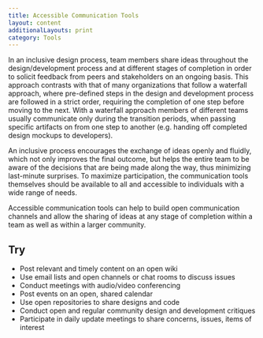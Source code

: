 ```yaml
---
title: Accessible Communication Tools
layout: content
additionalLayouts: print
category: Tools
---
```


In an inclusive design process, team members share ideas throughout the design/development process and at different stages of completion in order to solicit feedback from peers and stakeholders on an ongoing basis. This approach contrasts with that of many organizations that follow a waterfall approach, where pre-defined steps in the design and development process are followed in a strict order, requiring the completion of one step before moving to the next. With a waterfall approach members of different teams usually communicate only during the transition periods, when passing specific artifacts on from one step to another (e.g. handing off completed design mockups to developers).

An inclusive process encourages the exchange of ideas openly and fluidly, which not only improves the final outcome, but helps the entire team to be aware of the decisions that are being made along the way, thus minimizing last-minute surprises. To maximize participation, the communication tools themselves should be available to all and accessible to individuals with a wide range of needs.

Accessible communication tools can help to build open communication channels and allow the sharing of ideas at any stage of completion within a team as well as within a larger community.

<div class="idg-print-break"></div>

## Try

* Post relevant and timely content on an open wiki
* Use email lists and open channels or chat rooms to discuss issues
* Conduct meetings with audio/video conferencing
* Post events on an open, shared calendar
* Use open repositories to share designs and code
* Conduct open and regular community design and development critiques
* Participate in daily update meetings to share concerns, issues, items of interest
